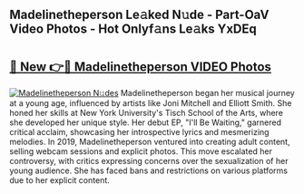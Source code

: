 ## Madelinetheperson Le𝚊ked N𝚞de - Part-OaV Video Photos - Hot Onlyf𝚊ns Le𝚊ks YxDEq

# <h2><a href="http://ab33229.deff.icu/?id=Madelinetheperson">🔗 New 👉🔴 Madelinetheperson VIDEO Photos</a></h2>

[![Madelinetheperson N𝚞des](https://i.imgur.com/rIISA9y.gif)](http://ab33229.deff.icu/?id=Madelinetheperson)
Madelinetheperson began her musical journey at a young age, influenced by artists like Joni Mitchell and Elliott Smith. She honed her skills at New York University's Tisch School of the Arts, where she developed her unique style. Her debut EP, "I'll Be Waiting," garnered critical acclaim, showcasing her introspective lyrics and mesmerizing melodies. In 2019, Madelinetheperson ventured into creating adult content, selling webcam sessions and explicit photos. This move escalated her controversy, with critics expressing concerns over the sexualization of her young audience. She has faced bans and restrictions on various platforms due to her explicit content.
